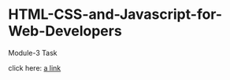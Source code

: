 # HTML-CSS-and-Javascript-for-Web-Developers

Module-3 Task

click here: [a link](https://geevar123.github.io/HTML-CSS-and-Javascript-for-Web-Developers/Assignment/Module-3/index.html)
